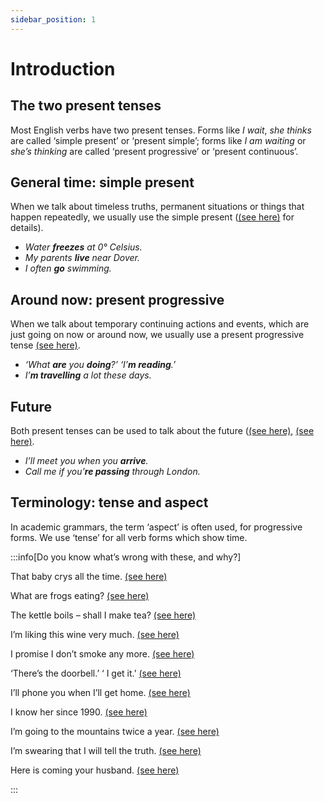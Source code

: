```yaml
---
sidebar_position: 1
---
```


# Introduction

## The two present tenses

Most English verbs have two present tenses. Forms like *I wait*, *she thinks* are called ‘simple present’ or ‘present simple’; forms like *I am waiting* or *she’s thinking* are called ‘present progressive’ or ‘present continuous’.

## General time: simple present

When we talk about timeless truths, permanent situations or things that happen repeatedly, we usually use the simple present ([(see here)](./simple-present-forms) for details).

- *Water **freezes** at 0° Celsius.*
- *My parents **live** near Dover.*
- *I often **go** swimming.*

## Around now: present progressive

When we talk about temporary continuing actions and events, which are just going on now or around now, we usually use a present progressive tense [(see here)](./present-progressive).

- *‘What **are** you **doing**?’ ‘I’**m reading**.’*
- *I’**m travelling** a lot these days.*

## Future

Both present tenses can be used to talk about the future ([(see here)](./simple-present-use#talking-about-the-future), [(see here)](./../talking-about-the-future/present-progressive-for-future).

- *I’ll meet you when you **arrive**.*
- *Call me if you’**re passing** through London.*

## Terminology: tense and aspect

In academic grammars, the term ‘aspect’ is often used, for progressive forms. We use ‘tense’ for all verb forms which show time.

:::info[Do you know what’s wrong with these, and why?]

That baby crys all the time. [(see here)](./simple-present-forms#spelling-of-third-person-singular-forms)

What are frogs eating? [(see here)](./simple-present-use#general-time-it-always-rains-in-november)

The kettle boils – shall I make tea? [(see here)](./simple-present-use#not-used-for-things-happening-just-around-the-present)

I’m liking this wine very much. [(see here)](./../verbs/non-progressive-verbs#verbs-not-often-used-in-progressive-continuous-forms)

I promise I don’t smoke any more. [(see here)](./simple-present-use#talking-about-the-future)

‘There’s the doorbell.’ ‘ I get it.’ [(see here)](./simple-present-use#talking-about-the-future)

I’ll phone you when I’ll get home. [(see here)](./simple-present-use#talking-about-the-future)

I know her since 1990. [(see here)](./present-progressive#how-long-present-tenses-not-used)

I’m going to the mountains twice a year. [(see here)](./present-tenses-advanced-points#repeated-actions-simple-or-progressive)

I’m swearing that I will tell the truth. [(see here)](./present-tenses-advanced-points#i-hear-etc)

Here is coming your husband. [(see here)](./present-tenses-advanced-points#here-comes-etc)

:::
